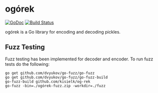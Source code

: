 ogórek
======
[![GoDoc](https://godoc.org/github.com/kisielk/og-rek?status.svg)](https://godoc.org/github.com/kisielk/og-rek)
[![Build Status](https://github.com/kisielk/og-rek/actions/workflows/ci.yml/badge.svg)](https://github.com/kisielk/og-rek/actions/workflows/ci.yml)

ogórek is a Go library for encoding and decoding pickles.

Fuzz Testing
------------
Fuzz testing has been implemented for decoder and encoder. To run fuzz tests do the following:

```
go get github.com/dvyukov/go-fuzz/go-fuzz
go get github.com/dvyukov/go-fuzz/go-fuzz-build
go-fuzz-build github.com/kisielk/og-rek
go-fuzz -bin=./ogórek-fuzz.zip -workdir=./fuzz
```

